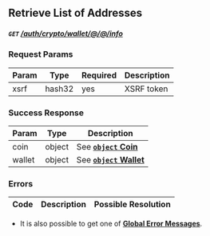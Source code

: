 ## Retrieve List of Addresses
##### `GET`  [/auth/crypto/wallet/@/@/info]()

### Request Params

Param | Type | Required | Description
--- | --- | --- | ---
xsrf | hash32 | yes | XSRF token

### Success Response

Param | Type |  Description
--- | --- | --- 
coin | object | See [**`object` Coin**](../../../../models/CRYPTO.md#object-coin)
wallet | object | See [**`object` Wallet**](../../../../models/CRYPTO.md#object-wallet)

### Errors

Code | Description| Possible Resolution
--- | --- | ---

* It is also possible to get one of [**Global Error Messages**](../../../../README.md#global-error-messages).